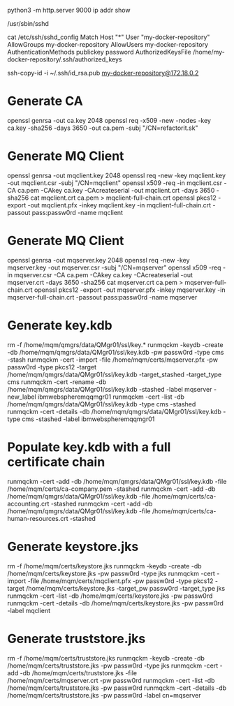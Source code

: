 python3 -m http.server 9000
ip addr show


/usr/sbin/sshd

cat /etc/ssh/sshd_config
Match Host "*" User "my-docker-repository"
    AllowGroups my-docker-repository
    AllowUsers my-docker-repository
    AuthenticationMethods publickey password
    AuthorizedKeysFile /home/my-docker-repository/.ssh/authorized_keys


ssh-copy-id -i ~/.ssh/id_rsa.pub my-docker-repository@172.18.0.2





# Generate CA
openssl genrsa -out ca.key 2048
openssl req -x509 -new -nodes -key ca.key -sha256 -days 3650 -out ca.pem -subj "/CN=refactorit.sk"

# Generate MQ Client
openssl genrsa -out mqclient.key 2048
openssl req -new -key mqclient.key -out mqclient.csr -subj "/CN=mqclient"
openssl x509 -req -in mqclient.csr -CA ca.pem -CAkey ca.key -CAcreateserial -out mqclient.crt -days 3650 -sha256
cat mqclient.crt ca.pem > mqclient-full-chain.crt
openssl pkcs12 -export -out mqclient.pfx -inkey mqclient.key -in mqclient-full-chain.crt -passout pass:passw0rd -name mqclient

# Generate MQ Client
openssl genrsa -out mqserver.key 2048
openssl req -new -key mqserver.key -out mqserver.csr -subj "/CN=mqserver"
openssl x509 -req -in mqserver.csr -CA ca.pem -CAkey ca.key -CAcreateserial -out mqserver.crt -days 3650 -sha256
cat mqserver.crt ca.pem > mqserver-full-chain.crt
openssl pkcs12 -export -out mqserver.pfx -inkey mqserver.key -in mqserver-full-chain.crt -passout pass:passw0rd -name mqserver

# Generate key.kdb
rm -f /home/mqm/qmgrs/data/QMgr01/ssl/key.*
runmqckm -keydb -create -db /home/mqm/qmgrs/data/QMgr01/ssl/key.kdb -pw passw0rd -type cms -stash
runmqckm -cert -import -file /home/mqm/certs/mqserver.pfx -pw passw0rd -type pkcs12 -target /home/mqm/qmgrs/data/QMgr01/ssl/key.kdb -target_stashed -target_type cms
runmqckm -cert -rename -db /home/mqm/qmgrs/data/QMgr01/ssl/key.kdb -stashed -label mqserver -new_label ibmwebspheremqqmgr01
runmqckm -cert -list -db /home/mqm/qmgrs/data/QMgr01/ssl/key.kdb -type cms -stashed
runmqckm -cert -details -db /home/mqm/qmgrs/data/QMgr01/ssl/key.kdb -type cms -stashed -label ibmwebspheremqqmgr01

# Populate key.kdb with a full certificate chain
runmqckm -cert -add -db /home/mqm/qmgrs/data/QMgr01/ssl/key.kdb -file /home/mqm/certs/ca-company.pem -stashed
runmqckm -cert -add -db /home/mqm/qmgrs/data/QMgr01/ssl/key.kdb -file /home/mqm/certs/ca-accounting.crt -stashed
runmqckm -cert -add -db /home/mqm/qmgrs/data/QMgr01/ssl/key.kdb -file /home/mqm/certs/ca-human-resources.crt -stashed

# Generate keystore.jks
rm -f /home/mqm/certs/keystore.jks
runmqckm -keydb -create -db /home/mqm/certs/keystore.jks -pw passw0rd -type jks
runmqckm -cert -import -file /home/mqm/certs/mqclient.pfx -pw passw0rd -type pkcs12 -target /home/mqm/certs/keystore.jks -target_pw passw0rd -target_type jks
runmqckm -cert -list -db /home/mqm/certs/keystore.jks -pw passw0rd
runmqckm -cert -details -db /home/mqm/certs/keystore.jks -pw passw0rd -label mqclient

# Generate truststore.jks
rm -f /home/mqm/certs/truststore.jks
runmqckm -keydb -create -db /home/mqm/certs/truststore.jks -pw passw0rd -type jks
runmqckm -cert -add -db /home/mqm/certs/truststore.jks -file /home/mqm/certs/mqserver.crt -pw passw0rd
runmqckm -cert -list -db /home/mqm/certs/truststore.jks -pw passw0rd
runmqckm -cert -details -db /home/mqm/certs/truststore.jks -pw passw0rd -label cn=mqserver